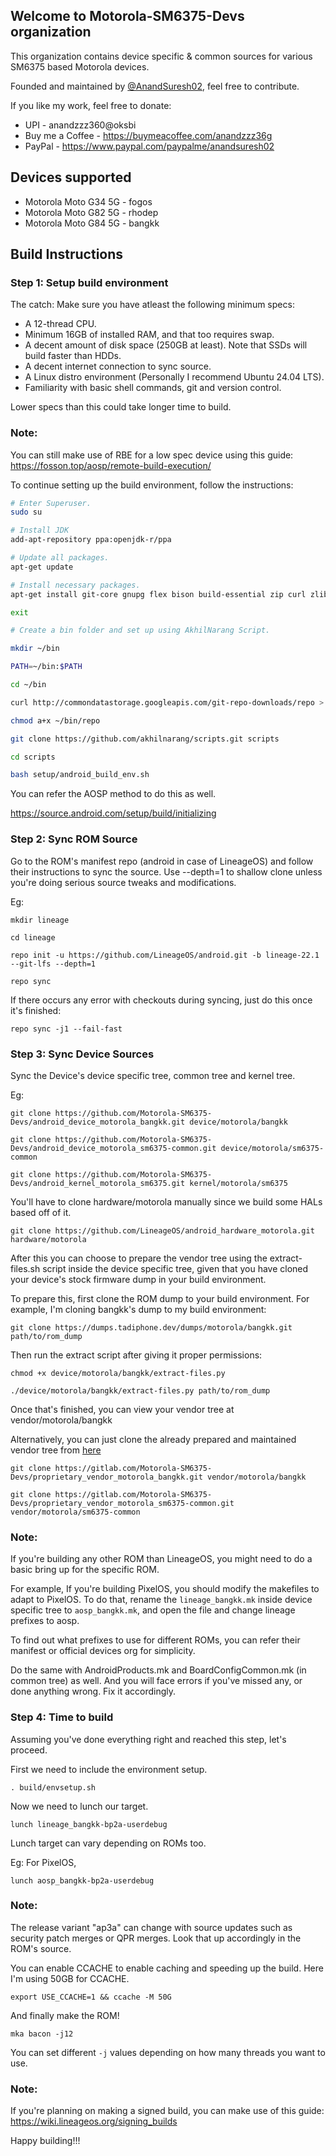 ## Welcome to Motorola-SM6375-Devs organization 

This organization contains device specific & common sources for various SM6375 based Motorola devices.

Founded and maintained by [@AnandSuresh02](https://github.com/AnandSuresh02), feel free to contribute.

If you like my work, feel free to donate:

* UPI - anandzzz360@oksbi
* Buy me a Coffee - https://buymeacoffee.com/anandzzz36g
* PayPal - https://www.paypal.com/paypalme/anandsuresh02

## Devices supported

* Motorola Moto G34 5G - fogos
* Motorola Moto G82 5G - rhodep
* Motorola Moto G84 5G - bangkk

## Build Instructions

### Step 1: Setup build environment

The catch: Make sure you have atleast the following minimum specs:

* A 12-thread CPU.
* Minimum 16GB of installed RAM, and that too requires swap.
* A decent amount of disk space (250GB at least). Note that SSDs will build faster than HDDs.
* A decent internet connection to sync source.
* A Linux distro environment (Personally I recommend Ubuntu 24.04 LTS).
* Familiarity with basic shell commands, git and version control.

Lower specs than this could take longer time to build.

### Note:

You can still make use of RBE for a low spec device using this guide: https://fosson.top/aosp/remote-build-execution/

To continue setting up the build environment, follow the instructions:

```bash
# Enter Superuser.
sudo su

# Install JDK 
add-apt-repository ppa:openjdk-r/ppa

# Update all packages.
apt-get update

# Install necessary packages.
apt-get install git-core gnupg flex bison build-essential zip curl zlib1g-dev gcc-multilib g++-multilib libc6-dev-i386 lib32ncurses5-dev x11proto-core-dev libx11-dev lib32z1-dev libgl1-mesa-dev libxml2-utils xsltproc unzip fontconfig

exit

# Create a bin folder and set up using AkhilNarang Script.

mkdir ~/bin

PATH=~/bin:$PATH

cd ~/bin

curl http://commondatastorage.googleapis.com/git-repo-downloads/repo > ~/bin/repo

chmod a+x ~/bin/repo

git clone https://github.com/akhilnarang/scripts.git scripts

cd scripts

bash setup/android_build_env.sh
```

You can refer the AOSP method to do this as well.

https://source.android.com/setup/build/initializing

### Step 2: Sync ROM Source

Go to the ROM's manifest repo (android in case of LineageOS) and follow their instructions to sync the source. Use --depth=1 to shallow clone unless you're doing serious source tweaks and modifications.

Eg:
```
mkdir lineage

cd lineage

repo init -u https://github.com/LineageOS/android.git -b lineage-22.1 --git-lfs --depth=1

repo sync
```
If there occurs any error with checkouts during syncing, just do this once it's finished:
```
repo sync -j1 --fail-fast
```
### Step 3: Sync Device Sources

Sync the Device's device specific tree, common tree and kernel tree.

Eg:
```
git clone https://github.com/Motorola-SM6375-Devs/android_device_motorola_bangkk.git device/motorola/bangkk

git clone https://github.com/Motorola-SM6375-Devs/android_device_motorola_sm6375-common.git device/motorola/sm6375-common

git clone https://github.com/Motorola-SM6375-Devs/android_kernel_motorola_sm6375.git kernel/motorola/sm6375
```
You'll have to clone hardware/motorola manually since we build some HALs based off of it.
```
git clone https://github.com/LineageOS/android_hardware_motorola.git hardware/motorola
```
After this you can choose to prepare the vendor tree using the extract-files.sh script inside the device specific tree, given that you have cloned your device's stock firmware dump in your build environment.

To prepare this, first clone the ROM dump to your build environment. For example, I'm cloning bangkk's dump to my build environment:
```
git clone https://dumps.tadiphone.dev/dumps/motorola/bangkk.git path/to/rom_dump
```
Then run the extract script after giving it proper permissions:
```
chmod +x device/motorola/bangkk/extract-files.py

./device/motorola/bangkk/extract-files.py path/to/rom_dump
```
Once that's finished, you can view your vendor tree at vendor/motorola/bangkk

Alternatively, you can just clone the already prepared and maintained vendor tree from [here](https://gitlab.com/Motorola-SM6375-Devs/)
```
git clone https://gitlab.com/Motorola-SM6375-Devs/proprietary_vendor_motorola_bangkk.git vendor/motorola/bangkk

git clone https://gitlab.com/Motorola-SM6375-Devs/proprietary_vendor_motorola_sm6375-common.git vendor/motorola/sm6375-common
```
### Note:

If you're building any other ROM than LineageOS, you might need to do a basic bring up for the specific ROM.

For example, If you're building PixelOS, you should modify the makefiles to adapt to PixelOS. To do that, rename the `lineage_bangkk.mk` inside device specific tree to `aosp_bangkk.mk`, and open the file and change lineage prefixes to aosp.

To find out what prefixes to use for different ROMs, you can refer their manifest or official devices org for simplicity.

Do the same with AndroidProducts.mk and BoardConfigCommon.mk (in common tree) as well. And you will face errors if you've missed any, or done anything wrong. Fix it accordingly.

### Step 4: Time to build

Assuming you've done everything right and reached this step, let's proceed.

First we need to include the environment setup.
```
. build/envsetup.sh
```
Now we need to lunch our target.
```
lunch lineage_bangkk-bp2a-userdebug
```
Lunch target can vary depending on ROMs too.

Eg: For PixelOS,
```
lunch aosp_bangkk-bp2a-userdebug
```
### Note:

The release variant "ap3a" can change with source updates such as security patch merges or QPR merges. Look that up accordingly in the ROM's source.

You can enable CCACHE to enable caching and speeding up the build. Here I'm using 50GB for CCACHE.
```
export USE_CCACHE=1 && ccache -M 50G
```
And finally make the ROM!
```
mka bacon -j12
```
You can set different `-j` values depending on how many threads you want to use.

### Note:

If you're planning on making a signed build, you can make use of this guide: https://wiki.lineageos.org/signing_builds

Happy building!!!
